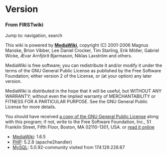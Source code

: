 
# Version

### From FIRSTwiki

Jump to: navigation, search

This wiki is powered by **[MediaWiki](http://www.mediawiki.org/
"http://www.mediawiki.org/" )**, copyright (C) 2001-2006 Magnus Manske, Brion
Vibber, Lee Daniel Crocker, Tim Starling, Erik Möller, Gabriel Wicke, Ævar
Arnfjörð Bjarmason, Niklas Laxström and others.

MediaWiki is free software; you can redistribute it and/or modify it under the
terms of the GNU General Public License as published by the Free Software
Foundation; either version 2 of the License, or (at your option) any later
version.

MediaWiki is distributed in the hope that it will be useful, but WITHOUT ANY
WARRANTY; without even the implied warranty of MERCHANTABILITY or FITNESS FOR
A PARTICULAR PURPOSE. See the GNU General Public License for more details.

You should have received [a copy of the GNU General Public
License](http://www.firstwiki.net/COPYING "http://www.firstwiki.net/COPYING" )
along with this program; if not, write to the Free Software Foundation, Inc.,
51 Franklin Street, Fifth Floor, Boston, MA 02110-1301, USA. or [read it
online](http://www.gnu.org/copyleft/gpl.html
"http://www.gnu.org/copyleft/gpl.html" )

  * [MediaWiki](http://www.mediawiki.org/ "http://www.mediawiki.org/" ): 1.6.5 
  * [PHP](http://www.php.net/ "http://www.php.net/" ): 5.2.8 (apache2handler) 
  * [MySQL](http://www.mysql.com/ "http://www.mysql.com/" ): 5.0.92-community 
visited from 174.129.228.67

